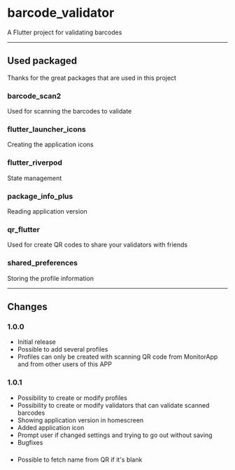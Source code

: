 # barcode_validator
A Flutter project for validating barcodes

---
## Used packaged
Thanks for the great packages that are used in this project
### barcode_scan2
Used for scanning the barcodes to validate
### flutter_launcher_icons
Creating the application icons
### flutter_riverpod
State management
### package_info_plus
Reading application version
### qr_flutter
Used for create QR codes to share your validators with friends
### shared_preferences
Storing the profile information 

---
## Changes
### 1.0.0
- Initial release
- Possible to add several profiles
- Profiles can only be created with scanning QR code from MonitorApp and from other users of this APP
### 1.0.1
- Possibility to create or modify profiles
- Possibility to create or modify validators that can validate scanned barcodes
- Showing application version in homescreen
- Added application icon
- Prompt user if changed settings and trying to go out without saving
- Bugfixes
### 
- Possible to fetch name from QR if it's blank